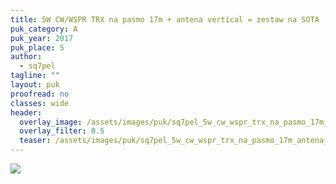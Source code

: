 ```yaml
---
title: 5W CW/WSPR TRX na pasmo 17m + antena vertical = zestaw na SOTA
puk_category: A
puk_year: 2017
puk_place: 5
author: 
  - sq7pel
tagline: ""
layout: puk
proofread: no
classes: wide
header:
  overlay_image: /assets/images/puk/sq7pel_5w_cw_wspr_trx_na_pasmo_17m_antena_vertical_zestaw_na_sota.jpg
  overlay_filter: 0.5
  teaser: /assets/images/puk/sq7pel_5w_cw_wspr_trx_na_pasmo_17m_antena_vertical_zestaw_na_sota.jpg
---
```






 






![](assets/img/work-in-progress.jpg) 




 


